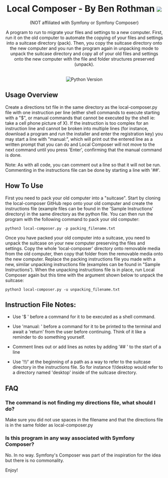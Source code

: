 <h1 align="center">Local Composer - By Ben Rothman
	<img src="https://img.shields.io/static/v1?ConciergeWPVersion=&message=v1.0.0&label=&color=999&style=flat-square"><br />
</h1>
<p align="center">
	(NOT affiliated with Symfony or Symfony Composer)
</p>

<p align="center">A program to run to migrate your files and settings to a new computer. First, run it on the old computer to automate the copying of your files and settings into a suitcase directory (pack). Then, you copy the suitcase directory onto the new computer and you run the program again in unpacking mode to unpack the suitcase directory and copy all of your old files and settings onto the new computer with the file and folder structures preserved (unpack).</p>
<p align="center">
	<br />
	<img src="https://img.shields.io/badge/python-v3.7-blue" alt="Python Version">
</p>

## Usage Overview
Create a directions txt file in the same directory as the local-composer.py file with one instruction per line (either shell commands to execute starting with a "$", or manual commands that cannot be executed by the shell ie: take a cell phone picture of X).  If the instruction is too complex for an instruction line and cannot be broken into multiple lines (for instance, download a program and run the installer and enter the registration key) you may start a line with "manual:", which will print out the entered line as a written prompt that you can do and Local Composer will not move to the next command until you press 'Enter', confirming that the manual command is done.

Note: As with all code, you can comment out a line so that it will not be run.  Commenting in the instructions file can be done by starting a line with '##'.

## How To Use
First you need to pack your old computer into a "suitcase".  Start by cloning the local-composer GitHub repo onto your old computer and create the instructions file (example files can be found in the 'Sample Instructions' directory) in the same directory as the python file. You can then run the program with the following command to pack your old computer:

`python3 local-composer.py -p packing_filename.txt`

Once you have packed your old computer into a suitcase, you need to unpack the suitcase on your new computer preserving the files and settings.  Copy the whole 'local-composer' directory onto removable media from the old computer, then copy that folder from the removable media onto the new computer. Replace the packing instructions file you made with a new, similar unpacking instructions file (examples can be found in "Sample Instructions').  When the unpacking instructions file is in place, run Local Composer again but this time with the argument shown below to unpack the suitcase:

`python3 local-composer.py -u unpacking_filename.txt`

## Instruction File Notes:
- Use '$ ' before a command for it to be executed as a shell command.

- Use 'manual: ' before a command for it to be printed to the terminal and await a 'return' from the user before continuing.  Think of it like a reminder to do something yourself.

- Comment lines out or add lines as notes by adding '## ' to the start of a line

- Use '!!/' at the beginning of a path as a way to refer to the suitcase directory in the instructions file.  So for instance !!/desktop would refer to a directory named 'desktop' inside of the suitcase directory.

## FAQ
### The command is not finding my directions file, what should I do?
Make sure you did not use spaces in the filename and that the directions file is in the same folder as local-composer.py

### Is this program in any way associated with Symfony Composer?
No.  In no way.  Symfony's Composer was part of the inspiration for the idea but there is no commonality.

Enjoy!
